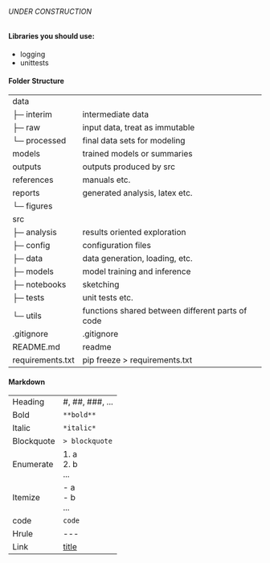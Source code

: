
###### UNDER CONSTRUCTION

#### Libraries you should use:
- logging
- unittests


#### Folder Structure

|                  |                                                  |
|------------------|--------------------------------------------------|
| data             |                                                  |
| ├─ interim       | intermediate data                                |
| ├─ raw           | input data, treat as immutable                   |
| └─ processed     | final data sets for modeling                     |
| models           | trained models or summaries                      |
| outputs          | outputs produced by src                          |
| references       | manuals etc.                                     |
| reports          | generated analysis, latex etc.                   |
| └─ figures       |                                                  |
| src              |                                                  |
| ├─ analysis      | results oriented exploration                     |
| ├─ config        | configuration files                              |
| ├─ data          | data generation, loading, etc.                   |
| ├─ models        | model training and inference                     |
| ├─ notebooks     | sketching                                        |
| ├─ tests         | unit tests etc.                                  |
| └─ utils         | functions shared between different parts of code |
| .gitignore       | .gitignore                                       |
| README.md        | readme                                           |
| requirements.txt | pip freeze > requirements.txt                    |

#### Markdown
|            |                                  |
|------------|----------------------------------|
| Heading    | #, ##, ###, ...                  |
| Bold       | `**bold**`                       |
| Italic     | `*italic*`                       |
| Blockquote | `> blockquote`                   |
| Enumerate  | 1. a<br/>2. b<br/>...            |
| Itemize    | - a<br/>- b<br/>...              |
| code       | `code`                           |
| Hrule      | ---                              |
| Link       | [title](https://www.example.com) |
